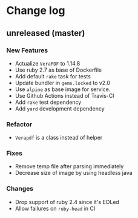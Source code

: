 # Change log

## unreleased (master)

### New Features

* Actualize `VeraPDF` to 1.14.8
* Use ruby 2.7 as base of Dockerfile
* Add default `rake` task for tests
* Update bundler in `gems.locked` to v2.0
* Use `alpine` as base image for service.
* Use Github Actions instead of Travis-CI
* Add `rake` test dependency
* Add `yard` development dependency

### Refactor

* `Verapdf` is a class instead of helper

### Fixes

* Remove temp file after parsing immediately
* Decrease size of image by using headless java

### Changes

* Drop support of ruby 2.4 since it's EOLed
* Allow failures on `ruby-head` in CI
